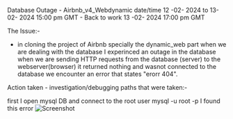 Database Outage - Airbnb_v4_Webdynamic date/time 12 -02- 2024 to 13- 02- 2024 15:00 pm GMT - Back to work  13 -02- 2024 17:00 pm GMT

The Issue:-
- in cloning the project of Airbnb specially the dynamic_web part when we are dealing with the database
I experinced an outage in the database when we are sending HTTP requests from the database (server) to the webserver(browser) it returned nothing and wasnot connected to the database we encounter an error that states "erorr 404".


Action taken - investigation/debugging paths that were taken:- 

first I open mysql DB and connect to the root user 
mysql -u root -p 
I found this error 
![Screenshot](/images/Screenshot.png)

